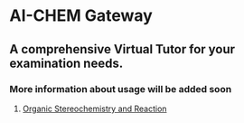 # AI-CHEM Gateway

## A comprehensive Virtual Tutor for your examination needs.

### More information about usage will be added soon

1. [Organic Stereochemistry and Reaction](lesson1)
